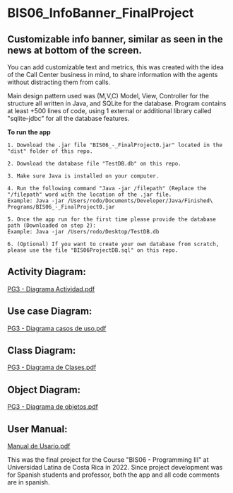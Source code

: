 # BIS06_InfoBanner_FinalProject
## Customizable info banner, similar as seen in the news at bottom of the screen.

You can add customizable text and metrics, this was created with the idea of the Call Center business in mind, to share information with the agents without distracting them from calls. 

Main design pattern used was (M,V,C) Model, View, Controller for the structure all written in Java, and SQLite for the database.
Program contains at least +500 lines of code, using 1 external or additional library called "sqlite-jdbc" for all the database features.

**To run the app**

    1. Download the .jar file "BIS06_-_FinalProject0.jar" located in the "dist" folder of this repo. 
    
    2. Download the database file "TestDB.db" on this repo.
    
    3. Make sure Java is installed on your computer. 
    
    4. Run the following command "Java -jar /filepath" (Replace the "/filepath" word with the location of the .jar file.
    Example: Java -jar /Users/rodo/Documents/Developer/Java/Finished\ Programs/BIS06_-_FinalProject0.jar

    5. Once the app run for the first time please provide the database path (Downloaded on step 2):
    Example: Java -jar /Users/rodo/Desktop/TestDB.db

    6. (Optional) If you want to create your own database from scratch, please use the file "BIS06ProjectDB.sql" on this repo. 


## Activity Diagram:
[PG3 - Diagrama Actividad.pdf](https://github.com/RodoJML/BIS06_InfoBanner_FinalProject/files/12784770/PG3.-.Diagrama.Actividad.pdf)

## Use case Diagram:
[PG3 - Diagrama casos de uso.pdf](https://github.com/RodoJML/BIS06_InfoBanner_FinalProject/files/12784771/PG3.-.Diagrama.casos.de.uso.pdf)

## Class Diagram:
[PG3 - Diagrama de Clases.pdf](https://github.com/RodoJML/BIS06_InfoBanner_FinalProject/files/12784774/PG3.-.Diagrama.de.Clases.pdf)

## Object Diagram:
[PG3 - Diagrama de objetos.pdf](https://github.com/RodoJML/BIS06_InfoBanner_FinalProject/files/12784780/PG3.-.Diagrama.de.objetos.pdf)

## User Manual:
[Manual de Usario.pdf](https://github.com/RodoJML/BIS06_InfoBanner_FinalProject/files/12783345/Manual.de.Usario.pdf)


This was the final project for the Course "BIS06 - Programming III" at Universidad Latina de Costa Rica in 2022.
Since project development was for Spanish students and professor, both the app and all code comments are in spanish.
